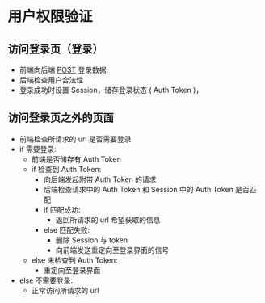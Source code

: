 # 用户权限验证

## 访问登录页（登录）

- 前端向后端 [POST](./login.md) 登录数据:
- 后端检查用户合法性
- 登录成功时设置 Session，储存登录状态 ( Auth Token )，


## 访问登录页之外的页面

- 前端检查所请求的 url 是否需要登录
- if 需要登录:
  - 前端是否储存有 Auth Token
  - if 检查到 Auth Token:
    - 向后端发起附带 Auth Token 的请求
    - 后端检查请求中的 Auth Token 和 Session 中的 Auth Token 是否匹配
    - if 匹配成功:
      - 返回所请求的 url 希望获取的信息
    - else 匹配失败:
      - 删除 Session 与 token
      - 向前端发送重定向至登录界面的信号
  - else 未检查到 Auth Token:
    - 重定向至登录界面
- else 不需要登录:
  - 正常访问所请求的 url